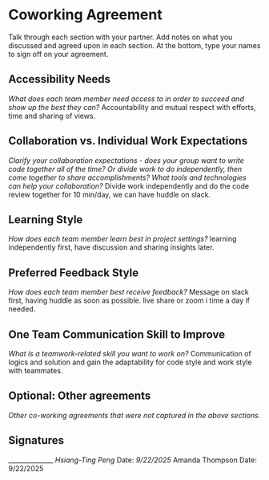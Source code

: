 # Coworking Agreement

Talk through each section with your partner. Add notes on what you discussed and agreed upon in each section. At the bottom, type your names to sign off on your agreement.

## Accessibility Needs
*What does each team member need access to in order to succeed and show up the best they can?*
Accountability and mutual respect with efforts, time and sharing of views.

## Collaboration vs. Individual Work Expectations
*Clarify your collaboration expectations - does your group want to write code together all of the time? Or divide work to do independently, then come together to share accomplishments? What tools and technologies can help your collaboration?*
Divide work independently and do the code review together for 10 min/day, we can have huddle on slack.

## Learning Style
*How does each team member learn best in project settings?*
learning independently first, have discussion and sharing insights later.

## Preferred Feedback Style
*How does each team member best receive feedback?*
Message on slack first, having huddle as soon as possible.
live share or zoom i time a day if needed.

## One Team Communication Skill to Improve
*What is a teamwork-related skill you want to work on?*
Communication of logics and solution and gain the adaptability for code style and work style with teammates.

## Optional: Other agreements
*Other co-working agreements that were not captured in the above sections.*

## Signatures
______________ _Hsiang-Ting Peng_
Date: _9/22/2025_
Amanda Thompson 
Date: 9/22/2025